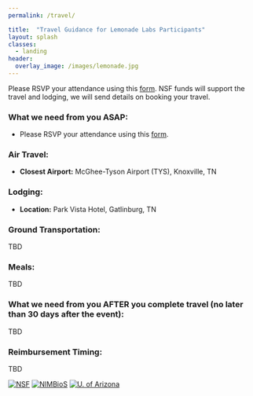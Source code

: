 ```yaml
---
permalink: /travel/

title:  "Travel Guidance for Lemonade Labs Participants"
layout: splash
classes:
  - landing
header:
  overlay_image: /images/lemonade.jpg
---
```


Please RSVP your attendance using this [form](https://forms.gle/S7D8xPXs5QZw5wPm8). NSF funds will support the travel and lodging, we will send details on booking your travel.

### What we need from you ASAP:

- Please RSVP your attendance using this [form](https://forms.gle/S7D8xPXs5QZw5wPm8).

### Air Travel:

- **Closest Airport:** McGhee-Tyson Airport (TYS), Knoxville, TN

### Lodging:

- **Location:** Park Vista Hotel, Gatlinburg, TN

### Ground Transportation:

TBD

### Meals:

TBD

### What we need from you AFTER you complete travel (no later than 30 days after the event):

TBD

### Reimbursement Timing:

TBD

[![NSF](/images/nsf.png)](https://www.nsf.gov/awardsearch/showAward?AWD_ID=1839307&HistoricalAwards=false)
[![NIMBioS](/images/nimbios.png)](http://www.nimbios.org/)
[![U. of Arizona](/images/ua.png)](https://www.arizona.edu/)
